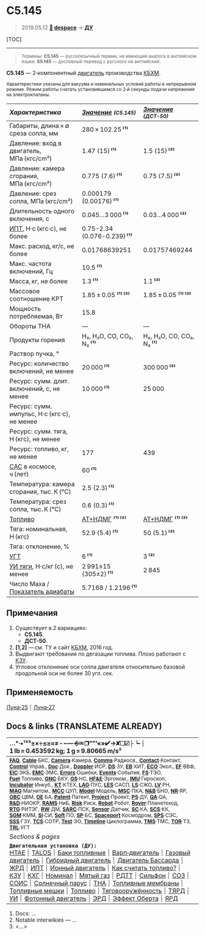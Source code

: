 # С5.145
> 2019.05.12 **[🚀](../index/index.md) [despace](index.md)** → **[ДУ](ps.md)**

[TOC]

---

> <small>*Термины:* **С5.145** — русскоязычный термин, не имеющий аналога в английском языке. **S5.145** — дословный перевод с русского на английский.</small>

**С5.145** — 2‑компонентный [двигатель](ps.md) производства [КБХМ](zz_kbhm.md).

<small>

Характеристики указаны для вакуума и номинальных условий работы в непрерывном режиме. Режим работы считать установившимся со 2‑й секунды подачи напряжения на электроклапаны.

|*Характеристика*|*[Значение](si.md) <small>(С5.145)</small>*|*[Значение](si.md) <small>(ДСТ-50)</small>*|
|:--|:--|:--|
|Габариты, длина × ∅ среза сопла, мм  |  280 × 102.25 **⁽¹⁾**  |  |
|Давление: вход в двигатель, МПа (кгс/cm²)  |  1.47 (15) **⁽¹⁾**  |  1.5 (15) **⁽²⁾**  |
|Давление: камера сгорания, МПа (кгс/cm²)  |  0.775 (7.6) **⁽¹⁾**  |  0.75 (7.5) **⁽²⁾**  |
|Давление: срез сопла, МПа (кгс/cm²)  |  0.000179 (0.00176) **⁽¹⁾**  |  |
|Длительность одного включения, с  |  0.045…3 000 **⁽¹⁾**  |  0.03…4 000 **⁽²⁾**  |
|[ИПТ](ing.md), Н·с (кгс·с), не более  |  0.75-2.34 (0.076-0.239) **⁽¹⁾**  |  |
|Макс. расход, кг/с, не более  |  0.01768639251  |  0.01757469244  |
|Макс. частота включений, Гц  |  10.5 **⁽¹⁾**  |  |
|Масса, кг, не более  |  1.3 **⁽¹⁾**  |  1.1 **⁽²⁾**  |
|Массовое соотношение КРТ  |  1.85 ± 0.05 **⁽¹⁾ ⁽²⁾**  | 1.85 ± 0.05 **⁽¹⁾ ⁽²⁾**|
|Мощность потребляемая, Вт  |  15.8  |  |
|Обороты ТНА  |—|—|
|Продукты горения  |  H₂, H₂O, CO, CO₂, N₂ **⁽¹⁾**  | H₂, H₂O, CO, CO₂, N₂ **⁽¹⁾**|
|Раствор пучка, °  |  |  |
|Ресурс: количество включений, не менее  |  20 000 **⁽¹⁾**  |  300 000 **⁽²⁾**  |
|Ресурс: сумм. длит. включений, c, не менее  |  10 000 **⁽¹⁾**  |  25 000  |
|Ресурс: сумм. импульс, Н·с (кгс·с), не менее  |   |
|Ресурс: сумм. тяга, Н (кгс), не менее  |   |
|Ресурс: топливо, кг, не менее  |  177  |  439  |
|[САС](lifetime.md) в космосе, ч (лет)  |  60 **⁽¹⁾**  |  |
|Температура: камера сгорания, тыс. К (°C)  |  2.5 (2.3) **⁽¹⁾**  |  |
|Температура: срез сопла, тыс. К (°C)  |  0.6 (0.3) **⁽¹⁾**  |  |
|[Топливо](fuel.md)  |  [АТ+НДМГ](at_plus.md) **⁽¹⁾ ⁽²⁾**  | [АТ+НДМГ](at_plus.md) **⁽¹⁾ ⁽²⁾**|
|Тяга: номинальная, Н (кгс)  |  52.9 (5.4) **⁽¹⁾**  |  50 (5.1) **⁽²⁾**  |
|Тяга: отклонение, %  |  |  |
|[УГТ](trl.md)|  6 **⁽¹⁾**  |  3 **⁽²⁾**  |
|[УИ тяги](isp.md), Н·с/кг (с), не менее  |  2 991±15 (305±2) **⁽¹⁾**  |  2 845 
|Число Маха / [Показатель адиабаты](heat_cr.md)  |  5.7168 / 1.2196 **⁽¹⁾**  |  |(290) **⁽²⁾**  |

</small>



<p style="page-break-after:always"> </p>

## Примечания
   1. Существует в 2 вариациях:
      - **С5.145**.
      - **ДСТ-50**.
   1. **[1,2]** — см. ТУ и сайт [КБХМ](zz_kbhm.md), 2016 год.
   1. Выдвигают требования по дегазации топлива. Плохо работают с [КЗУ](cinu.md).
   1. Угловое отклонение оси сопла двигателя относительно базовой продольной оси не более 30 угл. сек.



## Применяемость
[Луна‑25](луна_25.md) ┊ [Луна‑27](луна_27.md)



<p style="page-break-after:always"> </p>

## Docs & links (TRANSLATEME ALREADY)
|…°·•¹²³±×÷≤≥≈≠ ‑ −— ⎆✉ ❐“”’«»✔→✘☐☑├┕┆ 1 lb = 0.453592 kg; 1 g = 9.80665 m/s²|
|:--|
|<small>**[FAQ](faq.md)**, **[Cable](cable.md)**·БКС, **[Camera](camera.md)**·Камера, **[Comms](comms.md)**·Радиосв., **[Contact](contact.md)**·Контакт, **[Control](control.md)**·Управ., **[Doc](doc.md)**·Док., **[Doppler](doppler.md)**·ИСР, **[DS](ds.md)**·ЗУ, **[EB](eb.md)**·ХИТ, **[ECO](ecology.md)**·Экол., **[EF](ef.md)**·ВВФ, **[ElC](elc.md)**·ЭКБ, **[EMC](emc.md)**·ЭМС, **[Errors](error.md)**·Ошибки, **[Events](event.md)**·События, **[FS](fs.md)**·ТЭО, **[Fuel](fuel.md)**·Топливо, **[GNC](gnc.md)**·БКУ, **[GS](scs.md)**·НС, **[HF&E](hfe.md)**·Эргоном., **[IMU](imu.md)**·Гироскоп, **[Incubator](incubator.md)**·Инкуб., **[KT](kt.md)**·КТЕХ, **[LAG](lag.md)**·ПУC, **[LES](les.md)**·САСП, **[LS](ls.md)**·СЖО, **[LV](lv.md)**·РН, **[MAG](mag.md)**·Магнитом., **[MCC](mcc.md)**·ЦУП, **[Model](model.md)**·Модель, **[MSC](sc.md)**·ПКА, **[N&B](nnb.md)**·БНО, **[NR](nr.md)**·ЯР, **[OBC](obc.md)**·ЦВМ, **[OE](oe.md)**·БА, **[Patent](патент.md)**·Патент, **[Project](project.md)**·Проект, **[PS](ps.md)**·ДУ, **[QA](quality.md)**·QA, **[R&D](rnd.md)**·НИОКР, **[RAMS](rams.md)**·НиБ, **[Risk](risk.md)**·Риск, **[Robot](robotics.md)**·Робот, **[Rover](rover.md)**·Планетоход, **[RTG](rtg.md)**·РИТЭГ, **[RW](rw.md)**·ДМ, **[SARC](sarc.md)**·ПСК, **[Sensor](sensor.md)**·Датчик, **[SC](sc.md)**·КА, **[SCS](scs.md)**·КК, **[SGM](sgm.md)**·КММ, **[SI](si.md)**·СИ, **[Soft](soft.md)**·ПО, **[SP](sp.md)**·БС, **[Spaceport](spaceport.md)**·Космодром, **[SPS](sps.md)**·СЭС, **[SSS](sss.md)**·ГЗУ, **[TCS](tcs.md)**·СОТР, **[Test](test.md)**·ЭО, **[Timeline](timeline.md)**·Циклограмма, **[TMS](tms.md)**·ТМС, **[TOR](tor.md)**·ТЗ, **[TRL](trl.md)**·УГТ</small>|
|*Sections & pages*|
|**`Двигательная установка (ДУ):`**<br> [HTAE](htae.md) ┊ [TALOS](talos.md) ┊ [Баки топливные](fuel_tank.md) ┊ [Варп‑двигатель](warp_drive.md) ┊ [Газовый двигатель](cgt.md) ┊ [Гибридный двигатель](гбрд.md) ┊ [Двигатель Бассарда](bussard_ramjet.md) ┊ [ЖРД](lpr.md) ┊ [ИПТ](ing.md) ┊ [Ионный двигатель](иод.md) ┊ [Как считать топливо?](si.md) ┊ [КЗУ](cinu.md) ┊ [КХГ](cgs.md) ┊ [Номинал](nominal.md) ┊ [Мятый газ](exhsteam.md) ┊ [РДТТ](spr.md) ┊ [Сильфон](сильфон.md) ┊ [СОЗ](соз.md) ┊ [СОИС](соис.md) ┊ [Солнечный парус](солнечный_парус.md) ┊ [ТНА](turbopump.md) ┊ [Топливные мембраны](топливные_мембраны.md) ┊ [Топливные мешки](топливные_мешки.md) ┊ [Топливо](fuel.md) ┊ [Тяговооружённость](ttwr.md) ┊ [ТЯРД](тярд.md) ┊ [УИ](isp.md) ┊ [Фотонный двигатель](фотонный_двигатель.md) ┊ [ЭРД](epsp.md) ┊ [Эффект Оберта](oberth_eff.md) ┊ [ЯРД](ntr.md) |

   1. Docs: …
   1. Notable interwikies — …
   1. <…>
